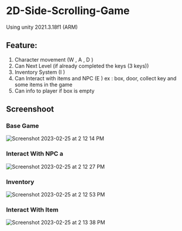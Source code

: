 # 2D-Side-Scrolling-Game

Using unity 2021.3.18f1 (ARM)

## Feature: 
1. Character movement (W <jump>, A <move left>, D <move right>)
2. Can Next Level (if already completed the keys (3 keys))
3. Inventory System (I <open inventory>)
4. Can Interact with items and NPC (E <to interact>) ex : box, door, collect key and some items in the game
5. Can info to player if box is empty

## Screenshoot
### Base Game 
![Screenshot 2023-02-25 at 2 12 14 PM](https://user-images.githubusercontent.com/53411915/221344200-c1afa129-2727-4158-b5b3-9dfd4a873d61.png)

### Interact With NPC a
![Screenshot 2023-02-25 at 2 12 27 PM](https://user-images.githubusercontent.com/53411915/221344203-94a2a67e-0eb8-41fe-905a-dfa24e15c3d2.png)

### Inventory 
![Screenshot 2023-02-25 at 2 12 53 PM](https://user-images.githubusercontent.com/53411915/221344206-460963d6-e93f-42d1-9485-01f2ee855528.png)

### Interact With Item
![Screenshot 2023-02-25 at 2 13 38 PM](https://user-images.githubusercontent.com/53411915/221344207-be643e67-d678-4731-9982-422756d1301a.png)
